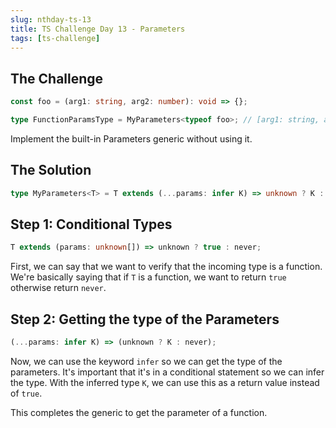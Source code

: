 ```yaml
---
slug: nthday-ts-13
title: TS Challenge Day 13 - Parameters
tags: [ts-challenge]
---
```


## The Challenge

```ts
const foo = (arg1: string, arg2: number): void => {};

type FunctionParamsType = MyParameters<typeof foo>; // [arg1: string, arg2: number]
```

Implement the built-in Parameters generic without using it.

<!-- truncate -->

## The Solution

```ts
type MyParameters<T> = T extends (...params: infer K) => unknown ? K : never;
```

## Step 1: Conditional Types

```ts
T extends (params: unknown[]) => unknown ? true : never;
```

First, we can say that we want to verify that the incoming type is a function.
We're basically saying that if `T` is a function, we want to return `true` otherwise return `never`.

## Step 2: Getting the type of the Parameters

```ts
(...params: infer K) => (unknown ? K : never);
```

Now, we can use the keyword `infer` so we can get the type of the parameters.
It's important that it's in a conditional statement so we can infer the type.
With the inferred type `K`, we can use this as a return value instead of `true`.

This completes the generic to get the parameter of a function.
